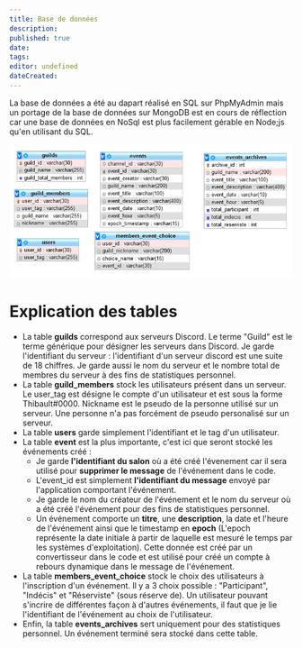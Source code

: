 ```yaml
---
title: Base de données
description: 
published: true
date: 
tags: 
editor: undefined
dateCreated: 
---
```



La base de données a été au dapart réalisé en SQL sur PhpMyAdmin mais un portage de la base de données sur MongoDB est en cours de réflection car une base de données en NoSql est plus facilement gérable en Node;js qu'en utilisant du SQL.

![MCD](../../img/discord-app/mcd.png)


# Explication des tables

- La table **guilds** correspond aux serveurs Discord. Le terme "Guild" est le terme générique pour désigner les serveurs dans Discord. Je garde l'identifiant du serveur : l'identifiant d'un serveur discord est une suite de 18 chiffres. Je garde aussi le nom du serveur et le nombre total de membres du serveur à des fins de statistiques personnel.
- La table **guild_members** stock les utilisateurs présent dans un serveur. Le user_tag est désigne le compte d'un utilisateur et est sous la forme Thibault#0000. Nickname est le pseudo de la personne utilisé sur un serveur. Une personne n'a pas forcément de pseudo personalisé sur un serveur.
- La table **users** garde simplement l'identifiant et le tag d'un utilisateur.
- La table **event** est la plus importante, c'est ici que seront stocké les événements créé :
  - Je garde **l'identifiant du salon** où a été créé l'évenement car il sera utilisé pour **supprimer le message** de l'événement dans le code.
  - L'event_id est simplement **l'identifiant du message** envoyé par l'application comportant l'événement.
  - Je garde le nom du créateur de l'événement et le nom du serveur où a été créé l'événement pour des fins de statistiques personnel.
  - Un événement comporte un **titre**, une **description**, la date et l'heure de l'événement ainsi que le timestamp en **epoch** (L'epoch représente la date initiale à partir de laquelle est mesuré le temps par les systèmes d'exploitation). Cette donnée est créé par un convertisseur dans le code et est utilisé pour créé un compte à rebours dynamique dans le message de l'événement.
- La table **members_event_choice** stock le choix des utilisateurs à l'inscription d'un événement. Il y a 3 choix possible : "Participant", "Indécis" et "Réserviste" (sous réserve de). Un utilisateur pouvant s'incrire de différentes façon à d'autres événements, il faut que je lie l'identifiant de l'événement au choix de l'utilisateur.
- Enfin, la table **events_archives** sert uniquement pour des statistiques personnel. Un événement terminé sera stocké dans cette table.

